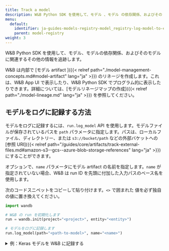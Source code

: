 ```yaml
---
title: Track a model
description: W&B Python SDK を使用して、モデル 、モデル の依存関係、およびその モデル に関連するその他の 情報 を追跡します。
menu:
  default:
    identifier: ja-guides-models-registry-model_registry-log-model-to-experiment
    parent: model-registry
weight: 3
---
```


W&B Python SDK を使用して、モデル、モデルの依存関係、およびそのモデルに関連するその他の情報を追跡します。

W&B は内部で [モデル artifact ]({{< relref path="./model-management-concepts.md#model-artifact" lang="ja" >}}) のリネージを作成します。これは、W&B App UI で表示したり、W&B Python SDK でプログラム的に表示したりできます。詳細については、[モデルリネージマップの作成]({{< relref path="./model-lineage.md" lang="ja" >}}) を参照してください。

## モデルをログに記録する方法

モデルをログに記録するには、`run.log_model` API を使用します。モデルファイルが保存されているパスを `path` パラメータに指定します。パスは、ローカルファイル、ディレクトリー、または `s3://bucket/path` などの外部バケットへの [参照 URI]({{< relref path="/guides/core/artifacts/track-external-files.md#amazon-s3--gcs--azure-blob-storage-references" lang="ja" >}}) にすることができます。

オプションで、`name` パラメータにモデル artifact の名前を指定します。`name` が指定されていない場合、W&B は run ID を先頭に付加した入力パスのベース名を使用します。

次のコードスニペットをコピーして貼り付けます。`<>` で囲まれた 値を必ず独自の値に置き換えてください。

```python
import wandb

# W&B の run を初期化します
run = wandb.init(project="<project>", entity="<entity>")

# モデルをログに記録します
run.log_model(path="<path-to-model>", name="<name>")
```

<details>

<summary> 例：Keras モデルを W&B に記録する </summary>

次のコード例は、畳み込みニューラルネットワーク (CNN) モデルを W&B に記録する方法を示しています。

```python showLineNumbers
import os
import wandb
from tensorflow import keras
from tensorflow.keras import layers

config = {"optimizer": "adam", "loss": "categorical_crossentropy"}

# W&B の run を初期化します
run = wandb.init(entity="charlie", project="mnist-project", config=config)

# トレーニングアルゴリズム
loss = run.config["loss"]
optimizer = run.config["optimizer"]
metrics = ["accuracy"]
num_classes = 10
input_shape = (28, 28, 1)

model = keras.Sequential(
    [
        layers.Input(shape=input_shape),
        layers.Conv2D(32, kernel_size=(3, 3), activation="relu"),
        layers.MaxPooling2D(pool_size=(2, 2)),
        layers.Conv2D(64, kernel_size=(3, 3), activation="relu"),
        layers.MaxPooling2D(pool_size=(2, 2)),
        layers.Flatten(),
        layers.Dropout(0.5),
        layers.Dense(num_classes, activation="softmax"),
    ]
)

model.compile(loss=loss, optimizer=optimizer, metrics=metrics)

# モデルを保存
model_filename = "model.h5"
local_filepath = "./"
full_path = os.path.join(local_filepath, model_filename)
model.save(filepath=full_path)

# モデルをログに記録
# highlight-next-line
run.log_model(path=full_path, name="MNIST")

# W&B に run を終了するように明示的に指示します。
run.finish()
```
</details>

